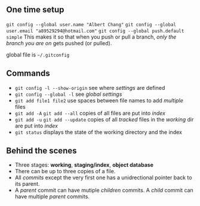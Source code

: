 ## One time setup
`git config --global user.name "Albert Chang"`
`git config --global user.email "a89529294@hotmail.com"`
`git config --global push.default simple` This makes it so that when you push or pull a branch, _only the branch you are on_ gets pushed (or pulled).

global file is `~/.gitconfig`

## Commands
- `git config -l --show-origin` see where *settings* are defined
- `git config --global -l` see *global settings* 
- `git add file1 file2` use spaces between file names to add *multiple* files
- `git add -A` `git add --all` copies of all files are put into *index*
- `git add -u` `git add --update` copies of all *tracked* files in the *working* dir are put into *index*
- `git status` displays the state of the working directory and the index

## Behind the scenes
- Three stages: **working**, **staging/index**, **object database**
- There can be up to three copies of a file.
- All *commits* except the very first one has a unidrectional pointer back to its parent.
- A *parent* commit can have mutiple *children* commits. A *child* commit can have multiple *parent* commits.

